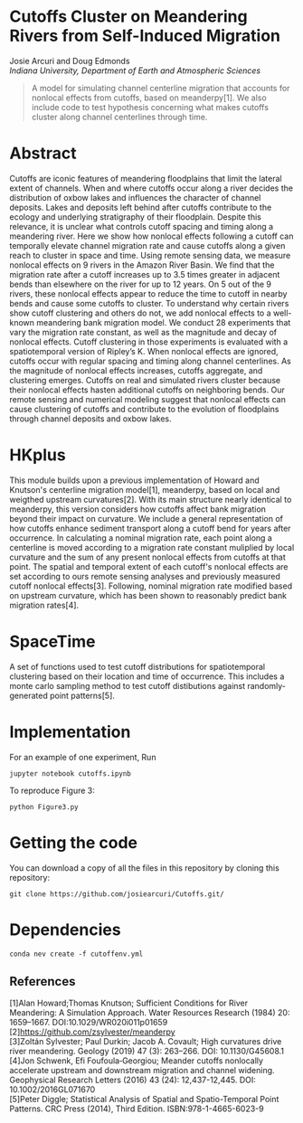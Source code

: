 # Cutoffs Cluster on Meandering Rivers from Self-Induced Migration
Josie Arcuri and Doug Edmonds  
*Indiana University, Department of Earth and Atmospheric Sciences*
> A model for simulating channel centerline migration that accounts for nonlocal effects from cutoffs, based on meanderpy[1]. We also include code to test hypothesis concerning what makes cutoffs cluster along channel centerlines through time. 

# Abstract
Cutoffs are iconic features of meandering floodplains that limit the lateral extent of channels. When and where cutoffs occur along a river decides the distribution of oxbow lakes and influences the character of channel deposits. Lakes and deposits left behind after cutoffs contribute to the ecology and underlying stratigraphy of their floodplain. Despite this relevance, it is unclear what controls cutoff spacing and timing along a meandering river. Here we show how nonlocal effects following a cutoff can temporally elevate channel migration rate and cause cutoffs along a given reach to cluster in space and time. Using remote sensing data, we measure nonlocal effects on 9 rivers in the Amazon River Basin. We find that the migration rate after a cutoff increases up to 3.5 times greater in adjacent bends than elsewhere on the river for up to 12 years. On 5 out of the 9 rivers, these nonlocal effects appear to reduce the time to cutoff in nearby bends and cause some cutoffs to cluster. To understand why certain rivers show cutoff clustering and others do not, we add nonlocal effects to a well-known meandering bank migration model. We conduct 28 experiments that vary the migration rate constant, as well as the magnitude and decay of nonlocal effects. Cutoff clustering in those experiments is evaluated with a spatiotemporal version of Ripley’s K.  When nonlocal effects are ignored, cutoffs occur with regular spacing and timing along channel centerlines. As the magnitude of nonlocal effects increases, cutoffs aggregate, and clustering emerges. Cutoffs on real and simulated rivers cluster because their nonlocal effects hasten additional cutoffs on neighboring bends. Our remote sensing and numerical modeling suggest that nonlocal effects can cause clustering of cutoffs and contribute to the evolution of floodplains through channel deposits and oxbow lakes.  

# HKplus
This module builds upon a previous implementation of Howard and Knutson's centerline migration model[1], meanderpy, based on local and weigthed upstream curvatures[2]. With its main structure nearly identical to meanderpy, this version considers how cutoffs affect bank migration beyond their impact on curvature. We include a general representation of how cutoffs enhance sediment transport along a cutoff bend for years after occurrence. In calculating a nominal migration rate, each point along a centerline is moved according to a migration rate constant muliplied by local curvature and the sum of any present nonlocal effects from cutoffs at that point. The spatial and temporal extent of each cutoff's nonlocal effects are set according to ours remote sensing analyses and previously measured cutoff nonlocal effects[3]. Following, nominal migration rate modified based on upstream curvature, which has been shown to reasonably predict bank migration rates[4].


# SpaceTime
 A set of functions used to test cutoff distributions for spatiotemporal clustering based on their location and time of occurrence.  This includes a monte carlo sampling method to test cutoff distibutions against randomly-generated point patterns[5].  

# Implementation
For an example of one experiment, Run 

    jupyter notebook cutoffs.ipynb 

To reproduce Figure 3:

    python Figure3.py

# Getting the code

You can download a copy of all the files in this repository by cloning this repository:

    git clone https://github.com/josiearcuri/Cutoffs.git/

# Dependencies

    conda nev create -f cutoffenv.yml

## References
[1]Alan Howard;Thomas Knutson; Sufficient Conditions for River Meandering: A Simulation Approach. Water Resources Research (1984) 20: 1659–1667. DOI:10.1029/WR020i011p01659
[2]https://github.com/zsylvester/meanderpy  
[3]Zoltán Sylvester; Paul Durkin; Jacob A. Covault; High curvatures drive river meandering. Geology (2019) 47 (3): 263–266.
DOI: 10.1130/G45608.1  
[4]Jon Schwenk, Efi Foufoula‐Georgiou; Meander cutoffs nonlocally accelerate upstream and downstream migration and channel widening. Geophysical Research Letters (2016) 43 (24): 12,437-12,445. DOI: 10.1002/2016GL071670  
[5]Peter Diggle; Statistical Analysis of Spatial and Spatio-Temporal Point Patterns. CRC Press (2014), Third Edition. ISBN:978-1-4665-6023-9

